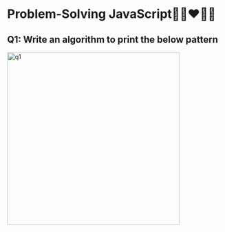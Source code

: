 # Problem-Solving JavaScript🧠👀❤️🙅‍♀️
<h2>Q1: Write an algorithm to print the below pattern</h2>
<img width="401" alt="q1" src="https://github.com/mriana9/Problem-Solving/assets/91687711/b2df756c-7ff3-43e5-b604-cb2043cc1213">
